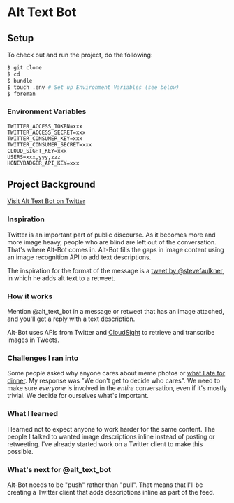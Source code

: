 # Alt Text Bot

## Setup

To check out and run the project, do the following:

```bash
$ git clone
$ cd 
$ bundle
$ touch .env # Set up Environment Variables (see below)
$ foreman
```

### Environment Variables

```text
TWITTER_ACCESS_TOKEN=xxx
TWITTER_ACCESS_SECRET=xxx
TWITTER_CONSUMER_KEY=xxx
TWITTER_CONSUMER_SECRET=xxx
CLOUD_SIGHT_KEY=xxx
USERS=xxx,yyy,zzz
HONEYBADGER_API_KEY=xxx
```

## Project Background

[Visit Alt Text Bot on Twitter](https://twitter.com/alt_text_bot)

### Inspiration

Twitter is an important part of public discourse. As it becomes more and more image heavy, people who are blind are left out of the conversation. That's where Alt-Bot comes in. Alt-Bot fills the gaps in image content using an image recognition API to add text descriptions.

The inspiration for the format of the message is a [tweet by @stevefaulkner](https://twitter.com/stevefaulkner/status/589156887628795905), in which he adds alt text to a retweet.

### How it works

Mention @alt_text_bot in a message or retweet that has an image attached, and you'll get a reply with a text description.

Alt-Bot uses APIs from Twitter and [CloudSight](http://cloudsightapi.com/) to retrieve and transcribe images in Tweets.

### Challenges I ran into

Some people asked why anyone cares about meme photos or [what I ate for dinner](https://twitter.com/alt_text_bot/status/589771333015306240). My response was "We don't get to decide who cares". We need to make sure *everyone* is involved in the *entire* conversation, even if it's mostly trivial. We decide for ourselves what's important.

### What I learned

I learned not to expect anyone to work harder for the same content. The people I talked to wanted image descriptions inline instead of posting or retweeting. I've already started work on a Twitter client to make this possible.

### What's next for @alt_text_bot

Alt-Bot needs to be "push" rather than "pull". That means that I'll be creating a Twitter client that adds descriptions inline as part of the feed.
